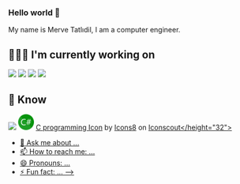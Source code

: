 ### Hello world 👋
My name is Merve Tatlıdil, I am a computer engineer.

## 👩🏻‍💻 I'm currently working on

<code><a href="" target="_blank"><img height="40" src="https://www.vectorlogo.zone/logos/python/python-official.svg"></a></code>
<code><a href="" target="_blank"><img height="50" src="https://www.vectorlogo.zone/logos/numpy/numpy-ar21.svg"></a></code>
<code><img src="https://www.vectorlogo.zone/logos/sqlite/sqlite-ar21.svg"></code>
<code><img src="https://www.vectorlogo.zone/logos/mysql/mysql-ar21.svg"></code>



## 🧠 Know

<img src="https://www.vectorlogo.zone/logos/java/java-ar21.svg" height="32" />  <img src="https://github.com/github/explore/blob/master/topics/csharp/csharp.png?raw=true" height="32" /> <a href="https://iconscout.com/icons/c-programming" target="_blank">C programming Icon</a> by <a href="https://iconscout.com/contributors/icons8">Icons8</a> on <a href="https://iconscout.com">Iconscout</height="32">

- 💬 Ask me about ...
- 📫 How to reach me: ...
- 😄 Pronouns: ...
- ⚡ Fun fact: ...
-->
